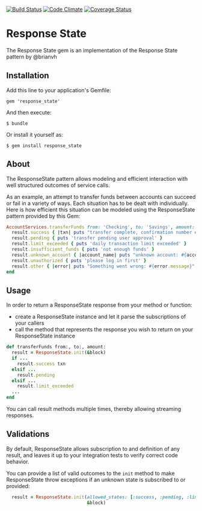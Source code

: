 [![Build Status](https://travis-ci.org/Originate/response_state.svg)](https://travis-ci.org/Originate/response_state)
[![Code Climate](https://codeclimate.com/github/Originate/response_state/badges/gpa.svg)](https://codeclimate.com/github/Originate/response_state)
[![Coverage Status](https://coveralls.io/repos/Originate/response_state/badge.png)](https://coveralls.io/r/Originate/response_state)

# Response State

The Response State gem is an implementation of the Response State pattern by @brianvh


## Installation

Add this line to your application's Gemfile:

    gem 'response_state'

And then execute:

    $ bundle

Or install it yourself as:

    $ gem install response_state


## About
The ResponseState pattern allows modeling and efficient interaction with
well structured outcomes of service calls.

As an example, an attempt to transfer funds between accounts
can succeed or fail in a variety of ways.
Each situation has to be dealt with individually.
Here is how efficient this situation can be modeled using the ResponseState
pattern provided by this Gem:

```ruby
AccountServices.transferFunds from: 'Checking', to: 'Savings', amount: 100 do |result|
  result.success { |txn| puts "transfer complete, confirmation number #{txn.id}" }
  result.pending { puts 'transfer pending user approval' }
  result.limit_exceeded { puts 'daily transaction limit exceeded' }
  result.insufficient_funds { puts 'not enough funds' }
  result.unknown_account { |account_name| puts "unknown account: #{account_name}" }
  result.unauthorized { puts 'please log in first' }
  result.other { |error| puts "Something went wrong: #{error.message}" }
end
```


## Usage

In order to return a ResponseState response from your method or function:
* create a ResponseState instance and let it parse the subscriptions of your callers
* call the method that represents the response you wish to return
  on your ResponseState instance


```ruby
def transferFunds from:, to:, amount:
  result = ResponseState.init(&block)
  if ...
    result.success txn
  elsif ...
    result.pending
  elsif ...
    result.limit_exceeded
  ...
end
```

You can call result methods multiple times,
thereby allowing streaming responses.

## Validations

By default, ResponseState allows subscription to and definition of any result,
and leaves it up to your integration tests to verify correct code behavior.

You can provide a list of valid outcomes to the `init` method to make
ResponseState throw exceptions if an unknown state is subscribed to or provided:

```ruby
  result = ResponseState.init(allowed_states: [:success, :pending, :limit_exceeded],
                              &block)
```
